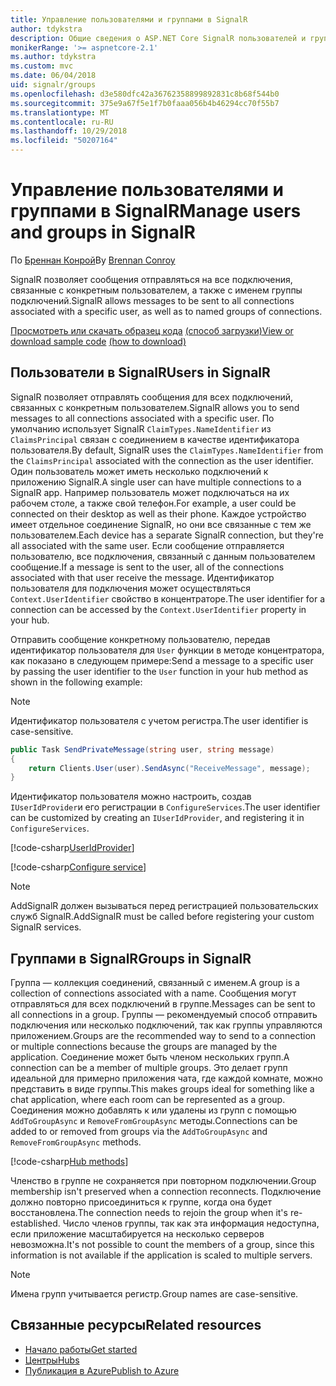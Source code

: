 ```yaml
---
title: Управление пользователями и группами в SignalR
author: tdykstra
description: Общие сведения о ASP.NET Core SignalR пользователей и групп управления.
monikerRange: '>= aspnetcore-2.1'
ms.author: tdykstra
ms.custom: mvc
ms.date: 06/04/2018
uid: signalr/groups
ms.openlocfilehash: d3e580dfc42a36762358899892831c8b68f544b0
ms.sourcegitcommit: 375e9a67f5e1f7b0faaa056b4b46294cc70f55b7
ms.translationtype: MT
ms.contentlocale: ru-RU
ms.lasthandoff: 10/29/2018
ms.locfileid: "50207164"
---
```

# <a name="manage-users-and-groups-in-signalr"></a><span data-ttu-id="06328-103">Управление пользователями и группами в SignalR</span><span class="sxs-lookup"><span data-stu-id="06328-103">Manage users and groups in SignalR</span></span>

<span data-ttu-id="06328-104">По [Бреннан Конрой](https://github.com/BrennanConroy)</span><span class="sxs-lookup"><span data-stu-id="06328-104">By [Brennan Conroy](https://github.com/BrennanConroy)</span></span>

<span data-ttu-id="06328-105">SignalR позволяет сообщения отправляться на все подключения, связанные с конкретным пользователем, а также с именем группы подключений.</span><span class="sxs-lookup"><span data-stu-id="06328-105">SignalR allows messages to be sent to all connections associated with a specific user, as well as to named groups of connections.</span></span>

<span data-ttu-id="06328-106">[Просмотреть или скачать образец кода](https://github.com/aspnet/Docs/tree/master/aspnetcore/signalr/groups/sample/) [(способ загрузки)](xref:index#how-to-download-a-sample)</span><span class="sxs-lookup"><span data-stu-id="06328-106">[View or download sample code](https://github.com/aspnet/Docs/tree/master/aspnetcore/signalr/groups/sample/) [(how to download)](xref:index#how-to-download-a-sample)</span></span>

## <a name="users-in-signalr"></a><span data-ttu-id="06328-107">Пользователи в SignalR</span><span class="sxs-lookup"><span data-stu-id="06328-107">Users in SignalR</span></span>

<span data-ttu-id="06328-108">SignalR позволяет отправлять сообщения для всех подключений, связанных с конкретным пользователем.</span><span class="sxs-lookup"><span data-stu-id="06328-108">SignalR allows you to send messages to all connections associated with a specific user.</span></span> <span data-ttu-id="06328-109">По умолчанию использует SignalR `ClaimTypes.NameIdentifier` из `ClaimsPrincipal` связан с соединением в качестве идентификатора пользователя.</span><span class="sxs-lookup"><span data-stu-id="06328-109">By default, SignalR uses the `ClaimTypes.NameIdentifier` from the `ClaimsPrincipal` associated with the connection as the user identifier.</span></span> <span data-ttu-id="06328-110">Один пользователь может иметь несколько подключений к приложению SignalR.</span><span class="sxs-lookup"><span data-stu-id="06328-110">A single user can have multiple connections to a SignalR app.</span></span> <span data-ttu-id="06328-111">Например пользователь может подключаться на их рабочем столе, а также свой телефон.</span><span class="sxs-lookup"><span data-stu-id="06328-111">For example, a user could be connected on their desktop as well as their phone.</span></span> <span data-ttu-id="06328-112">Каждое устройство имеет отдельное соединение SignalR, но они все связанные с тем же пользователем.</span><span class="sxs-lookup"><span data-stu-id="06328-112">Each device has a separate SignalR connection, but they're all associated with the same user.</span></span> <span data-ttu-id="06328-113">Если сообщение отправляется пользователю, все подключения, связанный с данным пользователем сообщение.</span><span class="sxs-lookup"><span data-stu-id="06328-113">If a message is sent to the user, all of the connections associated with that user receive the message.</span></span> <span data-ttu-id="06328-114">Идентификатор пользователя для подключения может осуществляться `Context.UserIdentifier` свойство в концентраторе.</span><span class="sxs-lookup"><span data-stu-id="06328-114">The user identifier for a connection can be accessed by the `Context.UserIdentifier` property in your hub.</span></span>

<span data-ttu-id="06328-115">Отправить сообщение конкретному пользователю, передав идентификатор пользователя для `User` функции в методе концентратора, как показано в следующем примере:</span><span class="sxs-lookup"><span data-stu-id="06328-115">Send a message to a specific user by passing the user identifier to the `User` function in your hub method as shown in the following example:</span></span>

> [!NOTE]
> <span data-ttu-id="06328-116">Идентификатор пользователя с учетом регистра.</span><span class="sxs-lookup"><span data-stu-id="06328-116">The user identifier is case-sensitive.</span></span>

```csharp
public Task SendPrivateMessage(string user, string message)
{
    return Clients.User(user).SendAsync("ReceiveMessage", message);
}
```

<span data-ttu-id="06328-117">Идентификатор пользователя можно настроить, создав `IUserIdProvider`и его регистрации в `ConfigureServices`.</span><span class="sxs-lookup"><span data-stu-id="06328-117">The user identifier can be customized by creating an `IUserIdProvider`, and registering it in `ConfigureServices`.</span></span>

[!code-csharp[UserIdProvider](groups/sample/customuseridprovider.cs?range=4-10)]

[!code-csharp[Configure service](groups/sample/startup.cs?range=21-22,39-42)]

> [!NOTE]
> <span data-ttu-id="06328-118">AddSignalR должен вызываться перед регистрацией пользовательских служб SignalR.</span><span class="sxs-lookup"><span data-stu-id="06328-118">AddSignalR must be called before registering your custom SignalR services.</span></span>

## <a name="groups-in-signalr"></a><span data-ttu-id="06328-119">Группами в SignalR</span><span class="sxs-lookup"><span data-stu-id="06328-119">Groups in SignalR</span></span>

<span data-ttu-id="06328-120">Группа — коллекция соединений, связанный с именем.</span><span class="sxs-lookup"><span data-stu-id="06328-120">A group is a collection of connections associated with a name.</span></span> <span data-ttu-id="06328-121">Сообщения могут отправляться для всех подключений в группе.</span><span class="sxs-lookup"><span data-stu-id="06328-121">Messages can be sent to all connections in a group.</span></span> <span data-ttu-id="06328-122">Группы — рекомендуемый способ отправить подключения или несколько подключений, так как группы управляются приложением.</span><span class="sxs-lookup"><span data-stu-id="06328-122">Groups are the recommended way to send to a connection or multiple connections because the groups are managed by the application.</span></span> <span data-ttu-id="06328-123">Соединение может быть членом нескольких групп.</span><span class="sxs-lookup"><span data-stu-id="06328-123">A connection can be a member of multiple groups.</span></span> <span data-ttu-id="06328-124">Это делает групп идеальной для примерно приложения чата, где каждой комнате, можно представить в виде группы.</span><span class="sxs-lookup"><span data-stu-id="06328-124">This makes groups ideal for something like a chat application, where each room can be represented as a group.</span></span> <span data-ttu-id="06328-125">Соединения можно добавлять к или удалены из групп с помощью `AddToGroupAsync` и `RemoveFromGroupAsync` методы.</span><span class="sxs-lookup"><span data-stu-id="06328-125">Connections can be added to or removed from groups via the `AddToGroupAsync` and `RemoveFromGroupAsync` methods.</span></span>

[!code-csharp[Hub methods](groups/sample/hubs/chathub.cs?range=15-27)]

<span data-ttu-id="06328-126">Членство в группе не сохраняется при повторном подключении.</span><span class="sxs-lookup"><span data-stu-id="06328-126">Group membership isn't preserved when a connection reconnects.</span></span> <span data-ttu-id="06328-127">Подключение должно повторно присоединиться к группе, когда она будет восстановлена.</span><span class="sxs-lookup"><span data-stu-id="06328-127">The connection needs to rejoin the group when it's re-established.</span></span> <span data-ttu-id="06328-128">Число членов группы, так как эта информация недоступна, если приложение масштабируется на несколько серверов невозможна.</span><span class="sxs-lookup"><span data-stu-id="06328-128">It's not possible to count the members of a group, since this information is not available if the application is scaled to multiple servers.</span></span>

> [!NOTE]
> <span data-ttu-id="06328-129">Имена групп учитывается регистр.</span><span class="sxs-lookup"><span data-stu-id="06328-129">Group names are case-sensitive.</span></span>

## <a name="related-resources"></a><span data-ttu-id="06328-130">Связанные ресурсы</span><span class="sxs-lookup"><span data-stu-id="06328-130">Related resources</span></span>

* [<span data-ttu-id="06328-131">Начало работы</span><span class="sxs-lookup"><span data-stu-id="06328-131">Get started</span></span>](xref:tutorials/signalr)
* [<span data-ttu-id="06328-132">Центры</span><span class="sxs-lookup"><span data-stu-id="06328-132">Hubs</span></span>](xref:signalr/hubs)
* [<span data-ttu-id="06328-133">Публикация в Azure</span><span class="sxs-lookup"><span data-stu-id="06328-133">Publish to Azure</span></span>](xref:signalr/publish-to-azure-web-app)

